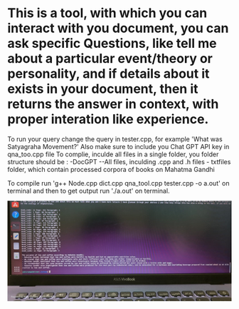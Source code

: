 # This is a tool, with which you can interact with you document, you can ask specific Questions, like tell me about a particular event/theory or personality, and if details about it exists in your document, then it returns the answer in context, with proper interation like experience.

 To run your query change the query in tester.cpp, for example 'What was Satyagraha Movement?'
 Also make sure to include you Chat GPT API key in qna_too.cpp file
 To complie, inculde all files in a single folder, you folder structure should be : 
         -DocGPT
              --All files, inculding .cpp and .h files
	         - txtfiles folder, which contain processed corpora of books on Mahatma Gandhi
         
 To compile run 'g++ Node.cpp dict.cpp qna_tool.cpp tester.cpp -o a.out' on terminal and then to get output run './a.out' on terminal.

![alt text](./Sample%20output.png)